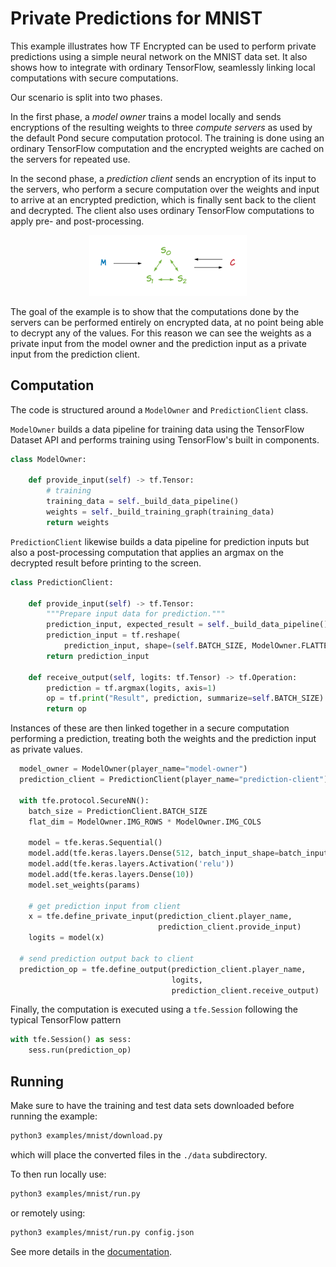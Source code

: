 # Private Predictions for MNIST

This example illustrates how TF Encrypted can be used to perform private predictions using a simple neural network on the MNIST data set. It also shows how to integrate with ordinary TensorFlow, seamlessly linking local computations with secure computations.

Our scenario is split into two phases.

In the first phase, a *model owner* trains a model locally and sends encryptions of the resulting weights to three *compute servers* as used by the default Pond secure computation protocol. The training is done using an ordinary TensorFlow computation and the encrypted weights are cached on the servers for repeated use.

In the second phase, a *prediction client* sends an encryption of its input to the servers, who perform a secure computation over the weights and input to arrive at an encrypted prediction, which is finally sent back to the client and decrypted. The client also uses ordinary TensorFlow computations to apply pre- and post-processing.

<p align="center"><img src="./flow.png" style="width: 50%;"/></p>

The goal of the example is to show that the computations done by the servers can be performed entirely on encrypted data, at no point being able to decrypt any of the values. For this reason we can see the weights as a private input from the model owner and the prediction input as a private input from the prediction client.

## Computation

The code is structured around a `ModelOwner` and `PredictionClient` class.

`ModelOwner` builds a data pipeline for training data using the TensorFlow Dataset API and performs training using TensorFlow's built in components.

```python
class ModelOwner:

    def provide_input(self) -> tf.Tensor:
        # training
        training_data = self._build_data_pipeline()
        weights = self._build_training_graph(training_data)
        return weights
```

`PredictionClient` likewise builds a data pipeline for prediction inputs but also a post-processing computation that applies an argmax on the decrypted result before printing to the screen.

```python
class PredictionClient:

    def provide_input(self) -> tf.Tensor:
        """Prepare input data for prediction."""
        prediction_input, expected_result = self._build_data_pipeline().get_next()
        prediction_input = tf.reshape(
            prediction_input, shape=(self.BATCH_SIZE, ModelOwner.FLATTENED_DIM))
        return prediction_input

    def receive_output(self, logits: tf.Tensor) -> tf.Operation:
        prediction = tf.argmax(logits, axis=1)
        op = tf.print("Result", prediction, summarize=self.BATCH_SIZE)
        return op
```

Instances of these are then linked together in a secure computation performing a prediction, treating both the weights and the prediction input as private values.

```python
  model_owner = ModelOwner(player_name="model-owner")
  prediction_client = PredictionClient(player_name="prediction-client")

  with tfe.protocol.SecureNN():
    batch_size = PredictionClient.BATCH_SIZE
    flat_dim = ModelOwner.IMG_ROWS * ModelOwner.IMG_COLS

    model = tfe.keras.Sequential()
    model.add(tfe.keras.layers.Dense(512, batch_input_shape=batch_input_shape))
    model.add(tfe.keras.layers.Activation('relu'))
    model.add(tfe.keras.layers.Dense(10))
    model.set_weights(params)

    # get prediction input from client
    x = tfe.define_private_input(prediction_client.player_name,
                                 prediction_client.provide_input)
    logits = model(x)

  # send prediction output back to client
  prediction_op = tfe.define_output(prediction_client.player_name,
                                    logits,
                                    prediction_client.receive_output)
```

Finally, the computation is executed using a `tfe.Session` following the typical TensorFlow pattern

```python
with tfe.Session() as sess:
    sess.run(prediction_op)
```

## Running

Make sure to have the training and test data sets downloaded before running the example:

```sh
python3 examples/mnist/download.py
```

which will place the converted files in the `./data` subdirectory.

To then run locally use:

```sh
python3 examples/mnist/run.py
```

or remotely using:

```sh
python3 examples/mnist/run.py config.json
```

See more details in the [documentation](/docs/RUNNING.md).
